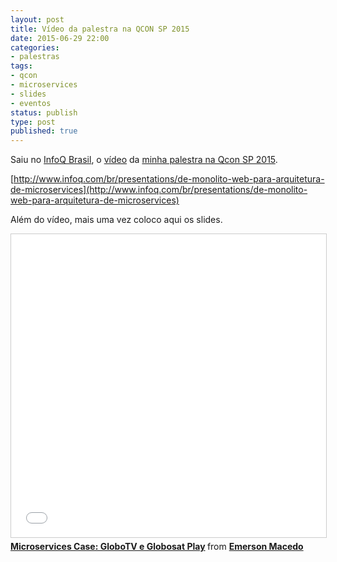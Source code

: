 ```yaml
---
layout: post
title: Vídeo da palestra na QCON SP 2015
date: 2015-06-29 22:00
categories:
- palestras
tags:
- qcon
- microservices
- slides
- eventos
status: publish
type: post
published: true
---
```


Saiu no [InfoQ Brasil](http://infoq.com.br), o [vídeo](http://www.infoq.com/br/presentations/de-monolito-web-para-arquitetura-de-microservices) da [minha palestra na Qcon SP 2015](http://qconsp.com/sp2015/presentation/de-monolito-web-para-arquitetura-de-microservices-o-caso-globotv-globosatplay.html).

[http://www.infoq.com/br/presentations/de-monolito-web-para-arquitetura-de-microservices](http://www.infoq.com/br/presentations/de-monolito-web-para-arquitetura-de-microservices)

Além do vídeo, mais uma vez coloco aqui os slides.

<iframe src="//www.slideshare.net/slideshow/embed_code/key/Bbigq46XgMsz7v" width="595" height="485" frameborder="0" marginwidth="0" marginheight="0" scrolling="no" style="border:1px solid #CCC; border-width:1px; margin-bottom:5px; max-width: 100%;" allowfullscreen> </iframe> <div style="margin-bottom:5px"> <strong> <a href="//www.slideshare.net/emerleite/microservices-case-globotv-e-globosat-play" title="Microservices Case: GloboTV e Globosat Play" target="_blank">Microservices Case: GloboTV e Globosat Play</a> </strong> from <strong><a target="_blank" href="//www.slideshare.net/emerleite">Emerson Macedo</a></strong> </div>





